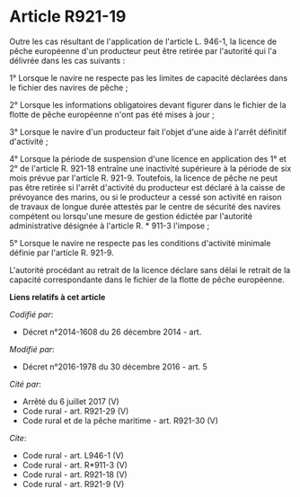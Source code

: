 # Article R921-19

Outre les cas résultant de l'application de l'article L. 946-1, la licence de pêche européenne d'un producteur peut être
retirée par l'autorité qui l'a délivrée dans les cas suivants : 

1° Lorsque le navire ne respecte pas les limites de capacité déclarées dans le fichier des navires de pêche ; 

2° Lorsque les informations obligatoires devant figurer dans le fichier de la flotte de pêche européenne n'ont pas été mises
à jour ; 

3° Lorsque le navire d'un producteur fait l'objet d'une aide à l'arrêt définitif d'activité ; 

4° Lorsque la période de suspension d'une licence en application des 1° et 2° de l'article R. 921-18 entraîne une inactivité
supérieure à la période de six mois prévue par l'article R. 921-9. Toutefois, la licence de pêche ne peut pas être retirée si
l'arrêt d'activité du producteur est déclaré à la caisse de prévoyance des marins, ou si le producteur a cessé son activité
en raison de travaux de longue durée attestés par le centre de sécurité des navires compétent ou lorsqu'une mesure de gestion
édictée par l'autorité administrative désignée à l'article R. * 911-3 l'impose ; 

5° Lorsque le navire ne respecte pas les conditions d'activité minimale définie par l'article R. 921-9. 

L'autorité procédant au retrait de la licence déclare sans délai le retrait de la capacité correspondante dans le fichier de
la flotte de pêche européenne.

**Liens relatifs à cet article**

_Codifié par_:

  - Décret n°2014-1608 du 26 décembre 2014 - art.

_Modifié par_:

  - Décret n°2016-1978 du 30 décembre 2016 - art. 5

_Cité par_:

  - Arrêté du 6 juillet 2017 (V)
  - Code rural - art. R921-29 (V)
  - Code rural et de la pêche maritime - art. R921-30 (V)

_Cite_:

  - Code rural - art. L946-1 (V)
  - Code rural - art. R*911-3 (V)
  - Code rural - art. R921-18 (V)
  - Code rural - art. R921-9 (V)
